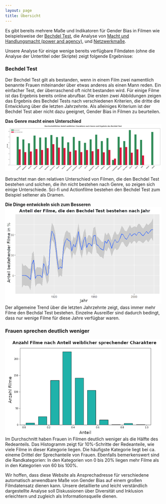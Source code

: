 ```yaml
---
layout: page
title: Übersicht
---
```


Es gibt bereits mehrere Maße und Indikatoren für Gender Bias in Filmen wie beispielsweise der [Bechdel Test](https://bechdeltest.com/), die Analyse von [Macht und Handlungsmacht (power and agency)](https://homes.cs.washington.edu/~msap/movie-bias/), und [Netzwerkmaße](https://www.nature.com/articles/s41599-020-0436-1).


Unsere Analyse für einige wenige bereits verfügbare Filmdaten (ohne die Analyse der Untertitel oder Skripte) zeigt folgende Ergebnisse:

### Bechdel Test
Der Bechdel Test gilt als bestanden, wenn in einem Film zwei namentlich benannte Frauen miteinander über etwas anderes als einen Mann reden. Ein einfacher Test, der überraschend oft nicht bestanden wird. Für einige Filme ist das Ergebnis bereits online abrufbar. Die ersten zwei Abbildungen zeigen das Ergebnis des Bechdel Tests nach verschiedenen Kriterien, die dritte die Entwicklung über die letzten Jahrzehnte. Als alleiniges Kriterium ist der Bechdel Test aber nicht dazu geeignet, Gender Bias in Filmen zu beurteilen.


**Das Genre macht einen Unterschied**
<img src="https://github.com/Indiiigo/gender-representation/blob/master/images/cast_genre.png" width="2200">  

Betrachtet man den relativen Unterschied von Filmen, die den Bechdel Test bestehen und solchen, die ihn nicht bestehen nach Genre, so zeigen sich einige Unterschiede. Sci-fi und Actionfilme bestehen den Bechdel Test zum Beispiel seltener als Dramen.

**Die Dinge entwickeln sich zum Besseren**
![genres](images/temporal_all.png)\
Der allgemeine Trend über die letzten Jahrzehnte zeigt, dass immer mehr Filme den Bechdal Test bestehen. Einzelne Ausreißer sind dadurch bedingt, dass nur wenige Filme für diese Jahre verfügbar waren.

### Frauen sprechen deutlich weniger
![genres](images/character_ratio.png)\
Im Durchschnitt haben Frauen in Filmen deutlich weniger als die Hälfte des Redeanteils. Das Histogramm zeigt für 10%-Schritte der Redeanteile, wie viele Filme in dieser Kategorie liegen. Die häufigste Kategorie liegt bei ca. eineme Drittel der Sprechanteile von Frauen. Ebenfalls bemerkenswert sind die Randkategorien: In den Kategorien von 0 bis 20% liegen mehr Filme als in den Kategorien von 60 bis 100%.


   

Wir hoffen, dass diese Website als Ansprechadresse für verschiedene automatisch anwendbare Maße von Gender Bias auf einem großen Filmdatensatz dienen kann. Unsere detaillierte und leicht verständlich dargestellte Analyse soll Diskussionen über Diversität und Inklusion erleichtern und zugleich als Informationsquelle dienen.
